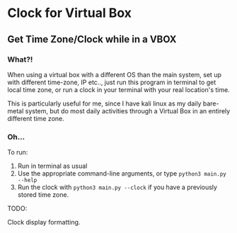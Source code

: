 # Clock for Virtual Box
## Get Time Zone/Clock while in a VBOX

### What?!

When using a virtual box with a different OS than the main system, set up with different time-zone, IP etc.., just run this program in terminal to get local time zone, or run a clock in your terminal with your real location's time.


This is particularly useful for me, since I have kali linux as my daily bare-metal system, but do most daily activities through a Virtual Box in an entirely different time zone.

### Oh...

To run:

1) Run in terminal as usual
2) Use the appropriate command-line arguments, or type ```python3 main.py --help```
3) Run the clock with ```python3 main.py --clock``` if you have a previously stored time zone.

TODO:

Clock display formatting. 